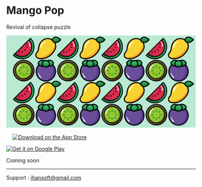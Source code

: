# Mango Pop

Revival of collapse puzzle

<img src="FeatureGraphic.png" alt="'Feature Graphic"/>

<span style='padding: 16px'><a href='https://apps.apple.com/app/mango-pop/id1586085421'><img alt='Download on the App Store' src='https://upload.wikimedia.org/wikipedia/commons/3/3c/Download_on_the_App_Store_Badge.svg' width='208'/></a></span>

<a href='https://play.google.com/store/apps/details?id=com.iHan.MangoPop'><img alt='Get it on Google Play' src='https://play.google.com/intl/en_us/badges/static/images/badges/en_badge_web_generic.png' width='240'/></a>

Coming soon

---

Support : ihansoft@gmail.com
